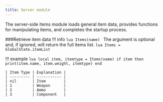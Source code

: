 ```yaml
---
title: Server module
---
```

The server-side items module loads general item data, provides functions for manipulating items, and completes the startup process.

###Retrieve item data
!!! info
	```lua
	Items(name)
	```
	The argument is optional and, if ignored, will return the full items list.
	```lua
	Items = GlobalState.itemList
	```

!!! example
	```lua
	local item, itemtype = Items(name)
	if item then
		print(item.name, item.weight, itemtype)
	end
	```
	
	| Item Type | Explanation |
	| --------- | ----------- |
	| nil       | Item        |
	| 1         | Weapon      |
	| 2         | Ammo        |
	| 3         | Component   |
